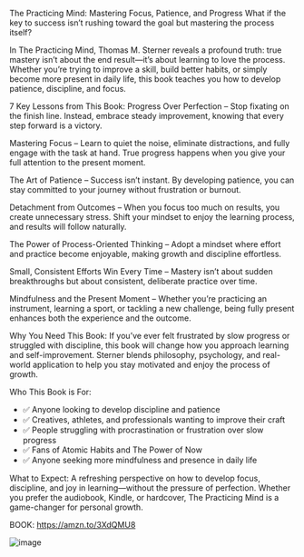The Practicing Mind: Mastering Focus, Patience, and Progress
What if the key to success isn’t rushing toward the goal but mastering the process itself?

In The Practicing Mind, Thomas M. Sterner reveals a profound truth: true mastery isn’t about the end result—it’s about learning to love the process. Whether you’re trying to improve a skill, build better habits, or simply become more present in daily life, this book teaches you how to develop patience, discipline, and focus.

7 Key Lessons from This Book:
Progress Over Perfection – Stop fixating on the finish line. Instead, embrace steady improvement, knowing that every step forward is a victory.

Mastering Focus – Learn to quiet the noise, eliminate distractions, and fully engage with the task at hand. True progress happens when you give your full attention to the present moment.

The Art of Patience – Success isn’t instant. By developing patience, you can stay committed to your journey without frustration or burnout.

Detachment from Outcomes – When you focus too much on results, you create unnecessary stress. Shift your mindset to enjoy the learning process, and results will follow naturally.

The Power of Process-Oriented Thinking – Adopt a mindset where effort and practice become enjoyable, making growth and discipline effortless.

Small, Consistent Efforts Win Every Time – Mastery isn’t about sudden breakthroughs but about consistent, deliberate practice over time.

Mindfulness and the Present Moment – Whether you’re practicing an instrument, learning a sport, or tackling a new challenge, being fully present enhances both the experience and the outcome.

Why You Need This Book:
If you’ve ever felt frustrated by slow progress or struggled with discipline, this book will change how you approach learning and self-improvement. Sterner blends philosophy, psychology, and real-world application to help you stay motivated and enjoy the process of growth.

Who This Book is For:
+ ✅ Anyone looking to develop discipline and patience
+ ✅ Creatives, athletes, and professionals wanting to improve their craft
+ ✅ People struggling with procrastination or frustration over slow progress
+ ✅ Fans of Atomic Habits and The Power of Now
+ ✅ Anyone seeking more mindfulness and presence in daily life

What to Expect:
A refreshing perspective on how to develop focus, discipline, and joy in learning—without the pressure of perfection. Whether you prefer the audiobook, Kindle, or hardcover, The Practicing Mind is a game-changer for personal growth.

BOOK: https://amzn.to/3XdQMU8

![image](https://github.com/user-attachments/assets/330a504b-0e3d-485f-90fd-3cfd2b29cdb3)


